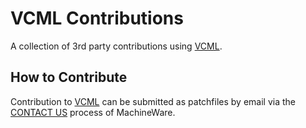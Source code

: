 # VCML Contributions
A collection of 3rd party contributions using [VCML](https://github.com/machineware-gmbh/vcml).

## How to Contribute

Contribution to [VCML](https://github.com/machineware-gmbh/vcml) can be submitted as patchfiles by email via the [CONTACT US](https://www.machineware.de/) process of MachineWare.
